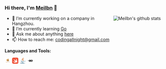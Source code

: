 ### Hi there, I'm [Meilbn](https://meilbn.com) 👋

<a href="https://github.com/anuraghazra/github-readme-stats"><img align="right" src="https://github-readme-stats.anuraghazra1.vercel.app/api?username=meilbn&show_icons=true" alt="Meilbn's github stats" /></a>

- 🔭 I’m currently working on a company in Hangzhou.
- 🌱 I’m currently learning [Go](https://github.com/golang/go)
- 💬 Ask me about anything [here](https://github.com/meilbn/meilbn/issues)
- 📫 How to reach me: codingallnight@gmail.com

**Languages and Tools:**  

<code><img height="20" src="https://raw.githubusercontent.com/github/explore/80688e429a7d4ef2fca1e82350fe8e3517d3494d/topics/objective-c/objective-c.png"></code>
<code><img height="20" src="https://raw.githubusercontent.com/github/explore/80688e429a7d4ef2fca1e82350fe8e3517d3494d/topics/swift/swift.png"></code>
<code><img height="20" src="https://raw.githubusercontent.com/github/explore/80688e429a7d4ef2fca1e82350fe8e3517d3494d/topics/java/java.png"></code>
<code><img height="20" src="https://raw.githubusercontent.com/github/explore/80688e429a7d4ef2fca1e82350fe8e3517d3494d/topics/go/go.png"></code>

